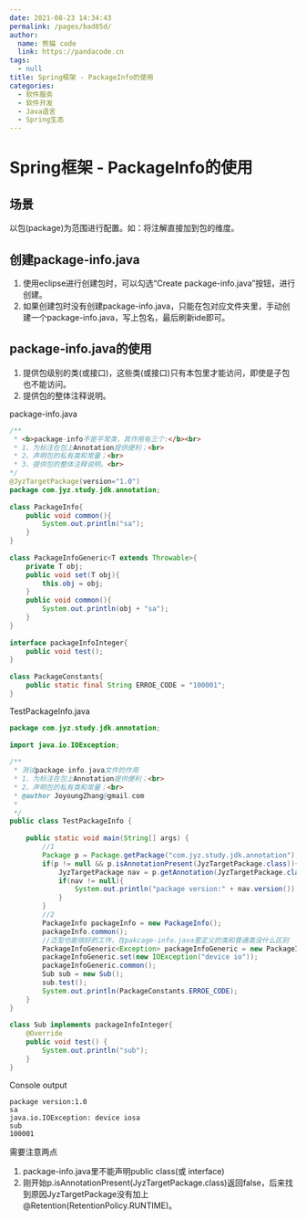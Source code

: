 ```yaml
---
date: 2021-08-23 14:34:43
permalink: /pages/bad85d/
author: 
  name: 熊猫 code
  link: https://pandacode.cn
tags: 
  - null
title: Spring框架 - PackageInfo的使用
categories: 
  - 软件服务
  - 软件开发
  - Java语言
  - Spring生态
---
```

# Spring框架 - PackageInfo的使用

## 场景

以包(package)为范围进行配置。如：将注解直接加到包的维度。

## 创建package-info.java

1. 使用eclipse进行创建包时，可以勾选“Create package-info.java”按钮，进行创建。
2. 如果创建包时没有创建package-info.java，只能在包对应文件夹里，手动创建一个package-info.java，写上包名，最后刷新ide即可。

## package-info.java的使用

1. 提供包级别的类(或接口)，这些类(或接口)只有本包里才能访问，即使是子包也不能访问。
2. 提供包的整体注释说明。

package-info.java

```java
/**   
 * <b>package-info不是平常类，其作用有三个:</b><br>   
 * 1、为标注在包上Annotation提供便利；<br>   
 * 2、声明包的私有类和常量；<br>   
 * 3、提供包的整体注释说明。<br>   
*/   
@JyzTargetPackage(version="1.0")  
package com.jyz.study.jdk.annotation;  
  
class PackageInfo{  
    public void common(){  
        System.out.println("sa");  
    }  
}  
  
class PackageInfoGeneric<T extends Throwable>{  
    private T obj;  
    public void set(T obj){  
        this.obj = obj;  
    }  
    public void common(){  
        System.out.println(obj + "sa");  
    }  
}  
  
interface packageInfoInteger{  
    public void test();  
}  
  
class PackageConstants{  
    public static final String ERROE_CODE = "100001";   
} 
```

TestPackageInfo.java

```java
package com.jyz.study.jdk.annotation;  
  
import java.io.IOException;  
  
/** 
 * 测试package-info.java文件的作用 
 * 1、为标注在包上Annotation提供便利；<br>   
 * 2、声明包的私有类和常量；<br>   
 * @author JoyoungZhang@gmail.com 
 * 
 */  
public class TestPackageInfo {  
  
    public static void main(String[] args) {  
        //1  
        Package p = Package.getPackage("com.jyz.study.jdk.annotation");  
        if(p != null && p.isAnnotationPresent(JyzTargetPackage.class)){  
            JyzTargetPackage nav = p.getAnnotation(JyzTargetPackage.class);  
            if(nav != null){   
                System.out.println("package version:" + nav.version());  
            }  
        }  
        //2  
        PackageInfo packageInfo = new PackageInfo();  
        packageInfo.common();  
        //泛型也能很好的工作，在pakcage-info.java里定义的类和普通类没什么区别  
        PackageInfoGeneric<Exception> packageInfoGeneric = new PackageInfoGeneric<Exception>();  
        packageInfoGeneric.set(new IOException("device io"));  
        packageInfoGeneric.common();  
        Sub sub = new Sub();  
        sub.test();  
        System.out.println(PackageConstants.ERROE_CODE);  
    }  
}  
  
class Sub implements packageInfoInteger{  
    @Override  
    public void test() {  
        System.out.println("sub");  
    }  
}
```

Console output

```
package version:1.0  
sa  
java.io.IOException: device iosa  
sub  
100001  
```

需要注意两点

1. package-info.java里不能声明public class(或 interface)
2. 刚开始p.isAnnotationPresent(JyzTargetPackage.class)返回false，后来找到原因JyzTargetPackage没有加上@Retention(RetentionPolicy.RUNTIME)。
